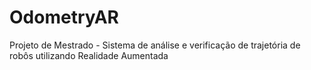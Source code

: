 # OdometryAR
Projeto de Mestrado - Sistema de análise e verificação de trajetória de robôs utilizando Realidade Aumentada

